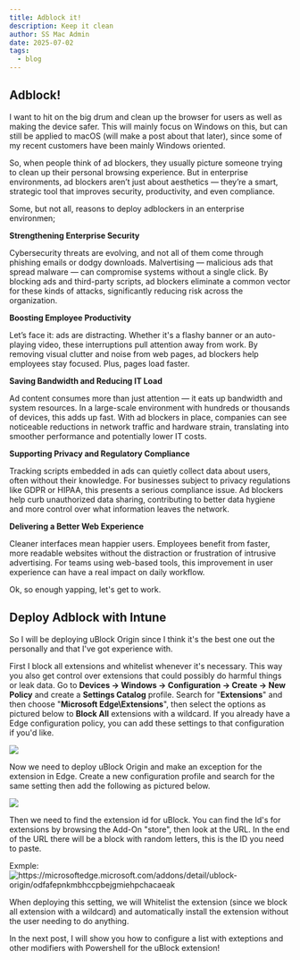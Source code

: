 ```yaml
---
title: Adblock it!
description: Keep it clean
author: SS Mac Admin
date: 2025-07-02
tags:
  - blog
---
```


## Adblock!

I want to hit on the big drum and clean up the browser for users as well as making the device safer. This will mainly focus on Windows on this, but can still be applied to macOS (will make a post about that later), since some of my recent customers have been mainly Windows oriented.

So, when people think of ad blockers, they usually picture someone trying to clean up their personal browsing experience. But in enterprise environments, ad blockers aren’t just about aesthetics — they’re a smart, strategic tool that improves security, productivity, and even compliance. 

Some, but not all, reasons to deploy adblockers in an enterprise environmen;

<b>Strengthening Enterprise Security</b>

Cybersecurity threats are evolving, and not all of them come through phishing emails or dodgy downloads. Malvertising — malicious ads that spread malware — can compromise systems without a single click. By blocking ads and third-party scripts, ad blockers eliminate a common vector for these kinds of attacks, significantly reducing risk across the organization.

<b>Boosting Employee Productivity</b>

Let’s face it: ads are distracting. Whether it's a flashy banner or an auto-playing video, these interruptions pull attention away from work. By removing visual clutter and noise from web pages, ad blockers help employees stay focused. Plus, pages load faster.

<b>Saving Bandwidth and Reducing IT Load</b>

Ad content consumes more than just attention — it eats up bandwidth and system resources. In a large-scale environment with hundreds or thousands of devices, this adds up fast. With ad blockers in place, companies can see noticeable reductions in network traffic and hardware strain, translating into smoother performance and potentially lower IT costs.

<b>Supporting Privacy and Regulatory Compliance</b>

Tracking scripts embedded in ads can quietly collect data about users, often without their knowledge. For businesses subject to privacy regulations like GDPR or HIPAA, this presents a serious compliance issue. Ad blockers help curb unauthorized data sharing, contributing to better data hygiene and more control over what information leaves the network.

<b>Delivering a Better Web Experience</b>

Cleaner interfaces mean happier users. Employees benefit from faster, more readable websites without the distraction or frustration of intrusive advertising. For teams using web-based tools, this improvement in user experience can have a real impact on daily workflow.


Ok, so enough yapping, let's get to work.


## Deploy Adblock with Intune

So I will be deploying uBlock Origin since I think it's the best one out the personally and that I've got experience with.

First I block all extensions and whitelist whenever it's necessary. This way you also get control over extensions that could possibly do harmful things or leak data.
Go to <b>Devices -> Windows -> Configuration -> Create -> New Policy</b> and create a <b>Settings Catalog</b> profile.
Search for "<b>Extensions</b>" and then choose "<b>Microsoft Edge\Extensions</b>", then select the options as pictured below to <b>Block All</b> extensions with a wildcard. If you already have a Edge configuration policy, you can add these settings to that configuration if you'd like.

![](/static/img/2025-07-02_uBlock_BlockAllExt.png)

Now we need to deploy uBlock Origin and make an exception for the extension in Edge.
Create a new configuration profile and search for the same setting then add the following as pictured below.

![](/static/img/2025-07-02_uBlock_uBlockConfig.png)

Then we need to find the extension id for uBlock. You can find the Id's for extensions by browsing the Add-On "store", then look at the URL. In the end of the URL there will be a block with random letters, this is the ID you need to paste. 

Exmple: 
![https://microsoftedge.microsoft.com/addons/detail/ublock-origin/<b>odfafepnkmbhccpbejgmiehpchacaeak</b>](/static/img/2025-07-02_uBlock_URL.png)



When deploying this setting, we will Whitelist the extension (since we block all extension with a wildcard) and automatically install the extension without the user needing to do anything.

In the next post, I will show you how to configure a list with exteptions and other modifiers with Powershell for the uBlock extension!


